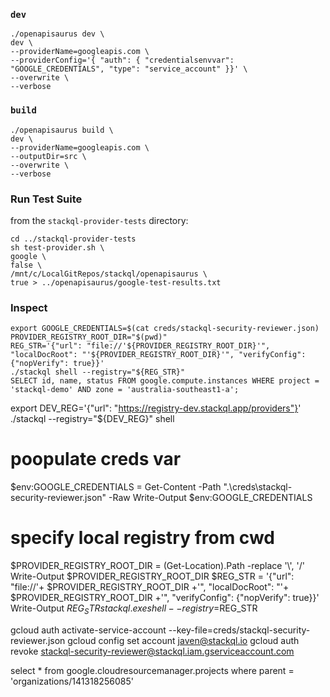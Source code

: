 ### `dev`

```
./openapisaurus dev \
dev \
--providerName=googleapis.com \
--providerConfig='{ "auth": { "credentialsenvvar": "GOOGLE_CREDENTIALS", "type": "service_account" }}' \
--overwrite \
--verbose
```


### `build`

```
./openapisaurus build \
dev \
--providerName=googleapis.com \
--outputDir=src \
--overwrite \
--verbose
```

### Run Test Suite

from the `stackql-provider-tests` directory:

```
cd ../stackql-provider-tests
sh test-provider.sh \
google \
false \
/mnt/c/LocalGitRepos/stackql/openapisaurus \
true > ../openapisaurus/google-test-results.txt
```

### Inspect

```
export GOOGLE_CREDENTIALS=$(cat creds/stackql-security-reviewer.json)
PROVIDER_REGISTRY_ROOT_DIR="$(pwd)"
REG_STR='{"url": "file://'${PROVIDER_REGISTRY_ROOT_DIR}'", "localDocRoot": "'${PROVIDER_REGISTRY_ROOT_DIR}'", "verifyConfig": {"nopVerify": true}}'
./stackql shell --registry="${REG_STR}"
SELECT id, name, status FROM google.compute.instances WHERE project = 'stackql-demo' AND zone = 'australia-southeast1-a';
```

export DEV_REG='{"url": "https://registry-dev.stackql.app/providers"}'
./stackql --registry="${DEV_REG}" shell


# poopulate creds var
$env:GOOGLE_CREDENTIALS = Get-Content -Path ".\creds\stackql-security-reviewer.json" -Raw
Write-Output $env:GOOGLE_CREDENTIALS

# specify local registry from cwd
$PROVIDER_REGISTRY_ROOT_DIR = (Get-Location).Path -replace '\\', '/'
Write-Output $PROVIDER_REGISTRY_ROOT_DIR
$REG_STR = '{"url": "file://'+ $PROVIDER_REGISTRY_ROOT_DIR +'", "localDocRoot": "'+ $PROVIDER_REGISTRY_ROOT_DIR +'", "verifyConfig": {"nopVerify": true}}'
Write-Output $REG_STR
stackql.exe shell --registry=$REG_STR

gcloud auth activate-service-account --key-file=creds/stackql-security-reviewer.json
gcloud config set account javen@stackql.io
gcloud auth revoke stackql-security-reviewer@stackql.iam.gserviceaccount.com

select * from google.cloudresourcemanager.projects where parent = 'organizations/141318256085'